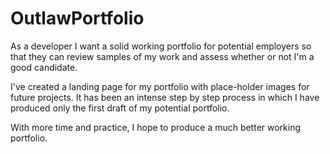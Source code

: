 # OutlawPortfolio

As a developer I want a solid working portfolio for potential employers so that they can review samples of my work and assess whether or not I'm a good candidate.

I've created a landing page for my portfolio with place-holder images for future projects. It has been an intense step by step process in which I have produced only the first draft of my potential portfolio.

With more time and practice, I hope to produce a much better working portfolio.
